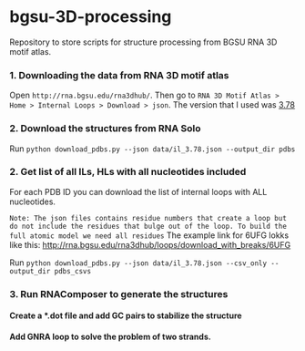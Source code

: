 # bgsu-3D-processing
Repository to store scripts for structure processing from BGSU RNA 3D motif atlas.


### 1. Downloading the data from RNA 3D motif atlas
Open `http://rna.bgsu.edu/rna3dhub/`. Then go to `RNA 3D Motif Atlas > Home > Internal Loops > Download > json`. The version that I used was [3.78](http://rna.bgsu.edu/rna3dhub/motifs/release/il/3.78)

### 2. Download the structures from RNA Solo

Run `python download_pdbs.py --json data/il_3.78.json --output_dir pdbs`

### 2. Get list of all ILs, HLs with all nucleotides included
For each PDB ID you can download the list of internal loops with ALL nucleotides.

`Note: The json files contains residue numbers that create a loop but do not include the residues that bulge out of the loop. To build the full atomic model we need all residues`
The example link for 6UFG lokks like this: http://rna.bgsu.edu/rna3dhub/loops/download_with_breaks/6UFG

Run `python download_pdbs.py --json data/il_3.78.json --csv_only --output_dir pdbs_csvs`

### 3. Run RNAComposer to generate the structures

#### Create a *.dot file and add GC pairs to stabilize the structure

#### Add GNRA loop to solve the problem of two strands.